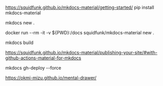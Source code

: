 
https://squidfunk.github.io/mkdocs-material/getting-started/
pip install mkdocs-material

mkdocs new .

docker run --rm -it -v ${PWD}:/docs squidfunk/mkdocs-material new .


mkdocs build

https://squidfunk.github.io/mkdocs-material/publishing-your-site/#with-github-actions-material-for-mkdocs


mkdocs gh-deploy --force

https://okmi-mizu.github.io/mental-drawer/

